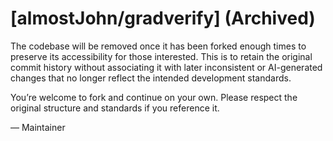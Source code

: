 # [almostJohn/gradverify] (Archived)

The codebase will be removed once it has been forked enough times to preserve its accessibility for those interested. This is to retain the original commit history without associating it with later inconsistent or AI-generated changes that no longer reflect the intended development standards.

You’re welcome to fork and continue on your own. Please respect the original structure and standards if you reference it.

— Maintainer
